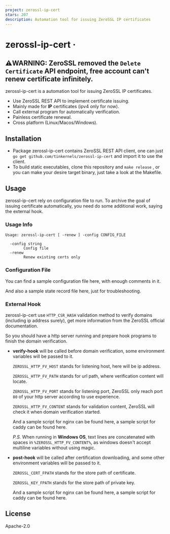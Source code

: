```yaml
---
project: zerossl-ip-cert
stars: 207
description: Automation tool for issuing ZeroSSL IP certificates
---
```


zerossl-ip-cert ·
=================

⚠️WARNING: ZeroSSL removed the `Delete Certificate` API endpoint, free account can't renew certificate infinitely.
------------------------------------------------------------------------------------------------------------------

zerossl-ip-cert is a automation tool for issuing ZeroSSL IP certificates.

-   Use ZeroSSL REST API to implement certificate issuing.
-   Mainly made for **IP** certificates (ipv4 only for now).
-   Call external program for automatically verification.
-   Painless certificate renewal.
-   Cross platform (Linux/Macos/Windows).

Installation
------------

-   Package zerossl-ip-cert contains ZeroSSL REST API client, one can just `go get github.com/tinkernels/zerossl-ip-cert` and import it to use the client.
-   To build static executables, clone this repository and `make release` , or you can make your desire target binary, just take a look at the Makefile.

Usage
-----

zerossl-ip-cert rely on configuration file to run. To archive the goal of issuing certificate automatically, you need do some additional work, saying the external hook.

### Usage Info

```
Usage: zerossl-ip-cert [ -renew ] -config CONFIG_FILE

  -config string
        Config file
  -renew
        Renew existing certs only
```

### Configuration File

You can find a sample configuration file here, with enough comments in it.

And also a sample state record file here, just for troubleshooting.

### External Hook

zerossl-ip-cert use `HTTP_CSR_HASH` validation method to verify domains (including ip address surely), get more information from the ZeroSSL official documentation.

So you should have a http server running and prepare hook programs to finish the domain verification.

-   **verify-hook** will be called before domain verification, some environment variables will be passed to it.
    
    `ZEROSSL_HTTP_FV_HOST` stands for listening host, here will be ip address.
    
    `ZEROSSL_HTTP_FV_PATH` stands for url path, where verification content will locate.
    
    `ZEROSSL_HTTP_FV_PORT` stands for listening port, ZeroSSL only reach port `80` of your http server according to use experience.
    
    `ZEROSSL_HTTP_FV_CONTENT` stands for validation content, ZeroSSL will check it when domain verification started.
    
    And a sample script for nginx can be found here, a sample script for caddy can be found here.
    
    _P.S._ When running in **Windows OS**, text lines are concatenated with spaces in `%ZEROSSL_HTTP_FV_CONTENT%`, as windows doesn't accept multiline variables without using magic.
    
-   **post-hook** will be called after certification downloading, and some other environment variables will be passed to it.
    
    `ZEROSSL_CERT_FPATH` stands for the store path of certificate.
    
    `ZEROSSL_KEY_FPATH` stands for the store path of private key.
    
    And a sample script for nginx can be found here, a sample script for caddy can be found here.
    

License
-------

Apache-2.0
